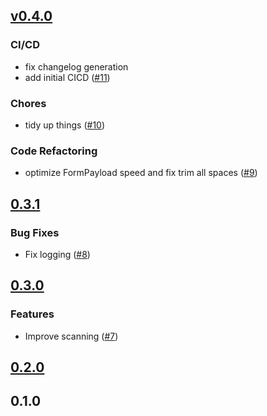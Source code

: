 
<a name="v0.4.0"></a>

## [v0.4.0](https://github.com/jwplayer/ssai-go/compare/0.3.1...v0.4.0)

### CI/CD

* fix changelog generation
* add initial CICD ([#11](https://github.com/jwplayer/ssai-go/issues/11))

### Chores

* tidy up things ([#10](https://github.com/jwplayer/ssai-go/issues/10))

### Code Refactoring

* optimize FormPayload speed and fix trim all spaces ([#9](https://github.com/jwplayer/ssai-go/issues/9))


<a name="0.3.1"></a>

## [0.3.1](https://github.com/jwplayer/ssai-go/compare/0.3.0...0.3.1)

### Bug Fixes

* Fix logging ([#8](https://github.com/jwplayer/ssai-go/issues/8))


<a name="0.3.0"></a>

## [0.3.0](https://github.com/jwplayer/ssai-go/compare/0.2.0...0.3.0)

### Features

* Improve scanning ([#7](https://github.com/jwplayer/ssai-go/issues/7))


<a name="0.2.0"></a>

## [0.2.0](https://github.com/jwplayer/ssai-go/compare/0.1.0...0.2.0)


<a name="0.1.0"></a>

## 0.1.0

